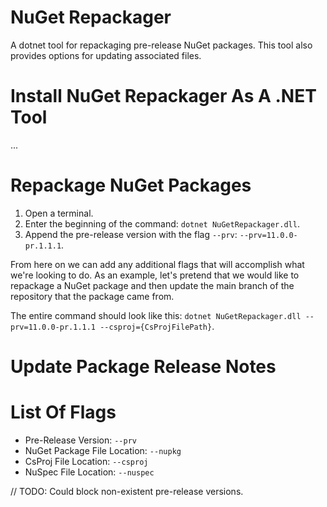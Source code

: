 # NuGet Repackager  

A dotnet tool for repackaging pre-release NuGet packages. This tool also provides options for updating associated files.  

# Install NuGet Repackager As A .NET Tool  

...

# Repackage NuGet Packages  

1. Open a terminal.  
2. Enter the beginning of the command: `dotnet NuGetRepackager.dll`.  
3. Append the pre-release version with the flag `--prv`: `--prv=11.0.0-pr.1.1.1`.  

From here on we can add any additional flags that will accomplish what we're looking to do. As an example, let's pretend that we would like to repackage a NuGet package and then update the main branch of the repository that the package came from.  

The entire command should look like this: `dotnet NuGetRepackager.dll --prv=11.0.0-pr.1.1.1 --csproj={CsProjFilePath}`.  

# Update Package Release Notes  

# List Of Flags  

- Pre-Release Version: `--prv`  
- NuGet Package File Location: `--nupkg`  
- CsProj File Location: `--csproj`  
- NuSpec File Location: `--nuspec`  

// TODO: Could block non-existent pre-release versions.  
